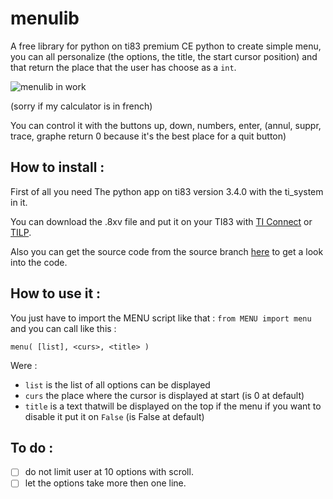 # menulib
A free library for python on ti83 premium CE python to create simple menu, you can all personalize (the options, the title, the start cursor position) and that return the place that the user has choose as a `int`.

![menulib in work](https://i.postimg.cc/CzhNjyrD/Webp-net-gifmaker.gif)

(sorry if my calculator is in french)

You can control it with the buttons up, down, numbers, enter, (annul, suppr, trace, graphe return 0 because it's the best place for a quit button)

## How to install :

First of all you need The python app on ti83 version 3.4.0 with the ti_system in it.

You can download the .8xv file and put it on your TI83 with [TI Connect](https://education.ti.com/en/products/computer-software/ti-connect-ce-sw) or [TILP](https://www.ticalc.org/archives/files/fileinfo/374/37481.html).

Also you can get the source code from the source branch [here](https://github.com/Guillaume-favier/ti83python-menulib/tree/source) to get a look into the code.

## How to use it :
You just have to import the MENU script like that : `from MENU import menu` and you can call like this :

    menu( [list], <curs>, <title> )
Were :
* `list` is the list of all options can be displayed
* `curs` the place where the cursor is displayed at start (is 0 at default)
* `title` is a text thatwill be displayed on the top if the menu if you want to disable it put it on `False` (is False at default)

## To do :
- [ ] do not limit user at 10 options with scroll.
- [ ] let the options take more then one line.
